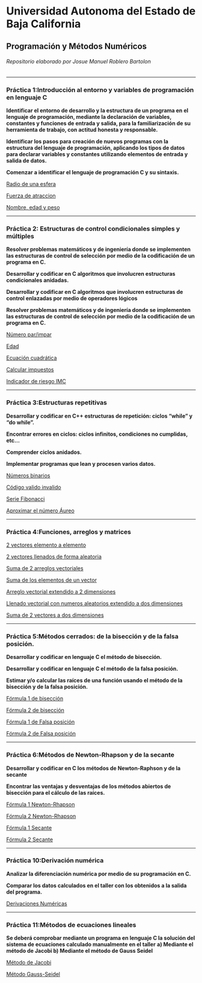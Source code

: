 # Universidad Autonoma del Estado de Baja California
## Programación y Métodos Numéricos


###### Repositorio elaborado por Josue Manuel Roblero Bartolon


------------



### Práctica 1:Introducción al entorno y variables de programación en lenguaje C

**Identificar el entorno de desarrollo y la estructura de un programa en el lenguaje de programación, mediante la declaración de variables, constantes y funciones de entrada y salida, para la familiarización de su herramienta de trabajo, con actitud honesta y responsable.**

**Identificar los pasos para creación de nuevos programas con la estructura del lenguaje de programación, aplicando los tipos de datos para declarar variables y constantes
utilizando elementos de entrada y salida de datos.**

**Comenzar a identificar el lenguaje de programación C y su sintaxis.**

[Radio de una esfera](https://github.com/JosueManuelRoblero/Proyecto_PyM_2020_2/tree/main/Practica%201*)

[Fuerza de atraccion](https://github.com/JosueManuelRoblero/Proyecto_PyM_2020_2/blob/main/Practica%201/Ejercicio%202%20programacion.cpp)

[Nombre, edad y peso](https://github.com/JosueManuelRoblero/Proyecto_PyM_2020_2/blob/main/Practica%201/Ejercicio%203%20programacion.cpp)

------------

### Práctica 2: Estructuras de control condicionales simples y múltiples

**Resolver problemas matemáticos y de ingeniería donde se implementen las estructuras de control de selección por medio de la codificación de un programa en C.**

**Desarrollar y codificar en C algoritmos que involucren estructuras condicionales anidadas.**

**Desarrollar y codificar en C algoritmos que involucren estructuras de control enlazadas por medio de operadores lógicos**

**Resolver problemas matemáticos y de ingeniería donde se implementen las estructuras de control de selección por medio de la codificación de un programa en C.**

[Número par/impar](https://github.com/JosueManuelRoblero/Proyecto_PyM_2020_2/blob/main/Par%20impar.cpp)

[Edad](https://github.com/JosueManuelRoblero/Proyecto_PyM_2020_2/blob/main/Edad.cpp)

[Ecuación cuadrática](https://github.com/JosueManuelRoblero/Proyecto_PyM_2020_2/blob/main/Ecuacion%20cuadratica.cpp)

[Calcular impuestos](https://github.com/JosueManuelRoblero/Proyecto_PyM_2020_2/blob/main/Calculo%20de%20impuestos.cpp)

[Indicador de riesgo IMC](https://github.com/JosueManuelRoblero/Proyecto_PyM_2020_2/blob/main/Indicador%20de%20riesgo%20IMC.cpp)

------------

### Práctica 3:Estructuras repetitivas

**Desarrollar y codificar en C++ estructuras de repetición: ciclos “while” y “do while”.**

**Encontrar errores en ciclos: ciclos infinitos, condiciones no cumplidas, etc...**

**Comprender ciclos anidados.**

**Implementar programas que lean y procesen varios datos.**

[Números binarios](https://github.com/JosueManuelRoblero/Proyecto_PyM_2020_2/blob/main/N%C3%BAmeros%20binarios.cpp)

[Código valido invalido](https://github.com/JosueManuelRoblero/Proyecto_PyM_2020_2/blob/main/Codigo%20valido%20invalido.cpp)

[Serie Fibonacci](https://github.com/JosueManuelRoblero/Proyecto_PyM_2020_2/blob/main/Serie%20Fibonacci.cpp)

[Aproximar el número Áureo](https://github.com/JosueManuelRoblero/Proyecto_PyM_2020_2/blob/main/Aproximar%20el%20numero%20%C3%A1ureo.cpp)

------------
### Práctica 4:Funciones, arreglos y matrices

[2 vectores elemento a elemento](https://github.com/JosueManuelRoblero/Proyecto_PyM_2020_2/blob/main/Practica%204/2%20vectores%20con%20elementos%20enteros.cpp)

[2 vectores llenados de forma aleatoria](https://github.com/JosueManuelRoblero/Proyecto_PyM_2020_2/blob/main/Practica%204/2%20vectores%20con%20elementos%20enteros.cpp)

[Suma de 2 arreglos vectoriales](https://github.com/JosueManuelRoblero/Proyecto_PyM_2020_2/blob/main/Suma%20de%20dos%20arreglos.cpp)

[Suma de los elementos de un vector](https://github.com/JosueManuelRoblero/Proyecto_PyM_2020_2/blob/main/Practica%204/Suma%20de%20los%20elementos%20de%20un%20arreglo.cpp)

[Arreglo vectorial extendido a 2 dimensiones](https://github.com/JosueManuelRoblero/Proyecto_PyM_2020_2/blob/main/Practica%204/Suma%20de%20dos%20arreglos%20extendida%20a%20dos%20dimensiones.cpp)

[Llenado vectorial con numeros aleatorios extendido a dos dimensiones](https://github.com/JosueManuelRoblero/Proyecto_PyM_2020_2/blob/main/Practica%204/Vector%20con%20numeros%20aleatoreos%20extendido%20a%20dos%20dimensiones)

[Suma de 2 vectores a dos dimensiones](https://github.com/JosueManuelRoblero/Proyecto_PyM_2020_2/blob/main/Practica%204/Suma%20de%20dos%20arreglos%20extendida%20a%20dos%20dimensiones.cpp)


------------
### Práctica 5:Métodos cerrados: de la bisección y de la falsa posición.

**Desarrollar y codificar en lenguaje C el método de bisección.**

**Desarrollar y codificar en lenguaje C el método de la falsa posición.**

**Estimar y/o calcular las raíces de una función usando el método de la bisección y de la falsa posición.**

[Fórmula 1 de bisección](https://github.com/JosueManuelRoblero/Proyecto_PyM_2020_2/blob/main/Practica%205/Formula%201%20de%20biseccion.cpp)

[Fórmula 2 de bisección](https://github.com/JosueManuelRoblero/Proyecto_PyM_2020_2/blob/main/Practica%205/Formula%202%20de%20biseccion.cpp)

[Fórmula 1 de Falsa posición](https://github.com/JosueManuelRoblero/Proyecto_PyM_2020_2/blob/main/Practica%205/Formula%201%20de%20falsa%20posicion.cpp)

[Fórmula 2 de Falsa posición](https://github.com/JosueManuelRoblero/Proyecto_PyM_2020_2/blob/main/Practica%205/Formula%202%20de%20falsa%20posicion.cpp)

------------

### Práctica 6:Métodos de Newton-Rhapson y de la secante
**Desarrollar y codificar en C los métodos de Newton-Raphson y de la secante**

**Encontrar las ventajas y desventajas de los métodos abiertos de bisección para el cálculo de las raíces.**

[Fórmula 1 Newton-Rhapson](https://github.com/JosueManuelRoblero/Proyecto_PyM_2020_2/blob/main/1%20Practica%206.cpp)

[Fórmula 2 Newton-Rhapson](https://github.com/JosueManuelRoblero/Proyecto_PyM_2020_2/blob/main/2%20Practica%206.cpp)

[Fórmula 1 Secante](https://github.com/JosueManuelRoblero/Proyecto_PyM_2020_2/blob/main/3%20Practica%206.cpp)

[Fórmula 2 Secante](https://github.com/JosueManuelRoblero/Proyecto_PyM_2020_2/blob/main/4%20practica%206.cpp)

------------

### Práctica 10:Derivación numérica
**Analizar la diferenciación numérica por medio de su programación en C.**

**Comparar los datos calculados en el taller con los obtenidos a la salida del programa.**

[Derivaciones Numéricas](https://github.com/JosueManuelRoblero/Proyecto_PyM_2020_2/blob/main/practica-10%20(1).cpp)

------------

### Práctica 11:Métodos de ecuaciones lineales

**Se deberá comprobar mediante un programa en lenguaje C la solución del sistema de ecuaciones calculado manualmente en el taller**
**a) Mediante el método de Jacobi
b) Mediante el método de Gauss Seidel**

[Método de Jacobi](https://github.com/JosueManuelRoblero/Proyecto_PyM_2020_2/blob/main/Jacobi.cpp)

[Método Gauss-Seidel](https://github.com/JosueManuelRoblero/Proyecto_PyM_2020_2/blob/main/GaussSeidel.cpp)





